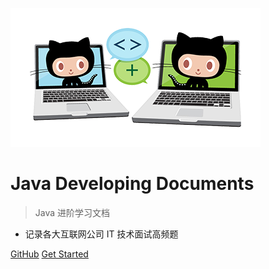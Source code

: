 ![logo](images/icon.png)

# Java Developing Documents

> Java 进阶学习文档

* 记录各大互联网公司 IT 技术面试高频题

[GitHub](https://github.com/wugenqiang/Java-Learning/)
[Get Started](#main)